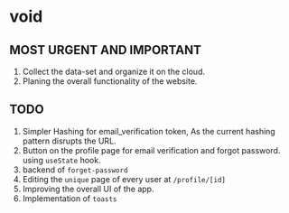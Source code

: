 # void
## MOST URGENT AND IMPORTANT
1. Collect the data-set and organize it on the cloud.
2. Planing the overall functionality of the website.
## TODO
1. Simpler Hashing for email_verification token, As the current hashing pattern disrupts the URL.
2. Button on the profile page for email verification and forgot password. using `useState` hook.
3. backend of `forget-password` 
4. Editing the `unique` page of every user at `/profile/[id]`
5. Improving the overall UI of the app.
6. Implementation of `toasts`

   
